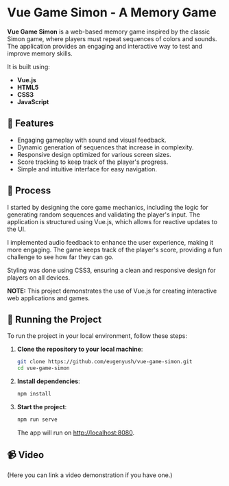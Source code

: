 
# Vue Game Simon - A Memory Game

**Vue Game Simon** is a web-based memory game inspired by the classic Simon game, where players must repeat sequences of colors and sounds. The application provides an engaging and interactive way to test and improve memory skills.

It is built using:

- **Vue.js**
- **HTML5**
- **CSS3**
- **JavaScript**

## 👾 Features

- Engaging gameplay with sound and visual feedback.
- Dynamic generation of sequences that increase in complexity.
- Responsive design optimized for various screen sizes.
- Score tracking to keep track of the player's progress.
- Simple and intuitive interface for easy navigation.

## 📒 Process

I started by designing the core game mechanics, including the logic for generating random sequences and validating the player's input. The application is structured using Vue.js, which allows for reactive updates to the UI.

I implemented audio feedback to enhance the user experience, making it more engaging. The game keeps track of the player's score, providing a fun challenge to see how far they can go.

Styling was done using CSS3, ensuring a clean and responsive design for players on all devices.

**NOTE:** This project demonstrates the use of Vue.js for creating interactive web applications and games.

## 🚦 Running the Project

To run the project in your local environment, follow these steps:

1. **Clone the repository to your local machine**:
   
   ```bash
   git clone https://github.com/eugenyush/vue-game-simon.git
   cd vue-game-simon
   ```

2. **Install dependencies**:

   ```bash
   npm install
   ```

3. **Start the project**:

   ```bash
   npm run serve
   ```

   The app will run on [http://localhost:8080](http://localhost:8080).

## 📹 Video

(Here you can link a video demonstration if you have one.)
